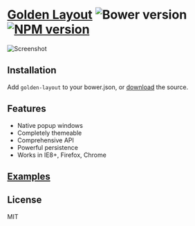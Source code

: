 # [Golden Layout](https://golden-layout.com/) ![Bower version](http://img.shields.io/bower/v/golden-layout.svg) [![NPM version](https://badge.fury.io/js/golden-layout.svg)](http://badge.fury.io/js/golden-layout)

![Screenshot](https://cloud.githubusercontent.com/assets/512416/4584449/e6c154a0-4ffa-11e4-81a8-a7e5f8689dc5.PNG)

## Installation

Add `golden-layout` to your bower.json, or [download](https://golden-layout.com/download/) the source.

## Features

* Native popup windows
* Completely themeable
* Comprehensive API
* Powerful persistence
* Works in IE8+, Firefox, Chrome


## [Examples](https://golden-layout.com/examples/)

## License
MIT

